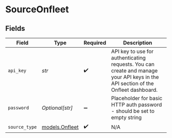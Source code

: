 # SourceOnfleet


## Fields

| Field                                                                                                                            | Type                                                                                                                             | Required                                                                                                                         | Description                                                                                                                      |
| -------------------------------------------------------------------------------------------------------------------------------- | -------------------------------------------------------------------------------------------------------------------------------- | -------------------------------------------------------------------------------------------------------------------------------- | -------------------------------------------------------------------------------------------------------------------------------- |
| `api_key`                                                                                                                        | *str*                                                                                                                            | :heavy_check_mark:                                                                                                               | API key to use for authenticating requests. You can create and manage your API keys in the API section of the Onfleet dashboard. |
| `password`                                                                                                                       | *Optional[str]*                                                                                                                  | :heavy_minus_sign:                                                                                                               | Placeholder for basic HTTP auth password - should be set to empty string                                                         |
| `source_type`                                                                                                                    | [models.Onfleet](../models/onfleet.md)                                                                                           | :heavy_check_mark:                                                                                                               | N/A                                                                                                                              |